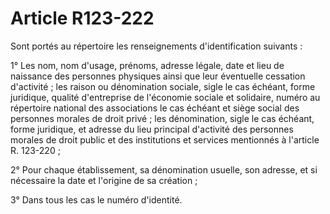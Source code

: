 # Article R123-222

<p>Sont portés au répertoire les renseignements d'identification suivants :</p><p>1° Les nom, nom d'usage, prénoms, adresse légale, date et lieu de naissance des personnes physiques ainsi que leur éventuelle cessation d'activité ; les raison ou dénomination sociale, sigle le cas échéant, forme juridique, qualité d'entreprise de l'économie sociale et solidaire, numéro au répertoire national des associations le cas échéant et siège social des personnes morales de droit privé ; les dénomination, sigle le cas échéant, forme juridique, et adresse du lieu principal d'activité des personnes morales de droit public et des institutions et services mentionnés à l'article R. 123-220 ;</p><p>2° Pour chaque établissement, sa dénomination usuelle, son adresse, et si nécessaire la date et l'origine de sa création ;</p><p>3° Dans tous les cas le numéro d'identité.</p>